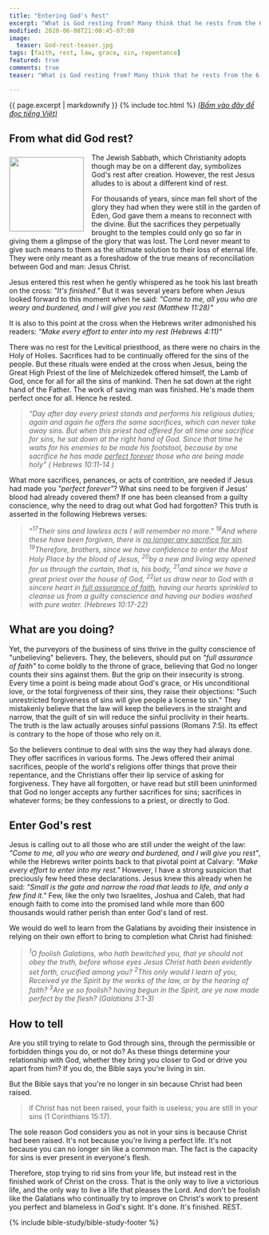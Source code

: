 ```yaml
---
title: "Entering God's Rest"
excerpt: "What is God resting from? Many think that he rests from the 6-day labor of creation. Nothing is further from the truth as God cannot be tired. He does everything with a purpose. All things He did before Christ were shadows of things to come after him. Though he started with the rest from the work of creating man, he ended with the rest from the work of saving them. This rest began after Jesus uttered his last words on the cross: &#8220;It is finished.&#8221; It is this second rest that he wants you to enter with him, but you must first understand the meaning of this rest."
modified: 2020-06-08T21:00:45-07:00
image:
  teaser: God-rest-teaser.jpg
tags: [faith, rest, law, grace, sin, repentance]
featured: true
comments: true
teaser: "What is God resting from? Many think that he rests from the 6-day labor of creation. Nothing is further from the truth as God cannot be tired. He does everything with a purpose. All things He did before Christ were shadows of things to come after him. Though he started with the rest from the work of creating man, he ended with the rest from the work of saving them. This rest began after Jesus uttered his last words on the cross: &#8220;It is finished.&#8221; It is this second rest that he wants you to enter with him, but you must first understand the meaning of this rest."

---
```

{{ page.excerpt | markdownify }}
{% include toc.html %}
<a href="{{ site.url }}{% post_url articles-viet/2020-06-08-Entering-God-Rest-Viet %}"><em>(Bấm vào đây để đọc tiếng Việt)</em></a>

## From what did God rest?
<img alt src="{{ site.url }}/assets/images/God-rest-teaser.jpg" style="border: 1px solid #cccccc; margin: 7px 15px 0px 0px; max-width: 100%; height: 148px; padding: 0px; float: left;">

The Jewish Sabbath, which Christianity adopts though may be on a different day, symbolizes God's rest after creation. However, the rest Jesus alludes to is about a different kind of rest.

For thousands of years, since man fell short of the glory they had when they were still in the garden of Eden, God gave them a means to reconnect with the divine. But the sacrifices they perpetually brought to the temples could only go so far in giving them a glimpse of the glory that was lost. The Lord never meant to give such means to them as the ultimate solution to their loss of eternal life. They were only meant as a foreshadow of the true means of reconciliation between God and man: Jesus Christ.

Jesus entered this rest when he gently whispered as he took his last breath on the cross: *"It's finished."* But it was several years before when Jesus looked forward to this moment when he said: *"Come to me, all you who are weary and burdened, and I will give you rest (Matthew 11:28)"*

It is also to this point at the cross when the Hebrews writer admonished his readers: *"Make every effort to enter into my rest (Hebrews 4:11)"*

There was no rest for the Levitical priesthood, as there were no chairs in the Holy of Holies. Sacrifices had to be continually offered for the sins of the people. But these rituals were ended at the cross when Jesus, being the Great High Priest of the line of Melchizedek offered himself, the Lamb of God, once for all for all the sins of mankind. Then he sat down at the right hand of the Father. The work of saving man was finished. He's made them perfect once for all. Hence he rested.

> *“Day after day every priest stands and performs his religious duties; again and again he offers the same sacrifices, which can never take away sins. But when this priest had offered for all time one sacrifice for sins, he sat down at the right hand of God. Since that time he waits for his enemies to be made his footstool, because by one sacrifice he has made <u>perfect forever</u> those who are being made holy” ( Hebrews 10:11-14 )*

What more sacrifices, penances, or acts of contrition, are needed if Jesus had made you *"perfect forever"*? What sins need to be forgiven if Jesus' blood had already covered them? If one has been cleansed from a guilty conscience, why the need to drag out what God had forgotten? This truth is asserted in the following Hebrews verses: 

> *"<sup>17</sup>Their sins and lawless acts I will remember no more." <sup>18</sup>And where these have been forgiven, there is <u>no longer any sacrifice for sin</u>. <sup>19</sup>Therefore, brothers, since we have confidence to enter the Most Holy Place by the blood of Jesus, <sup>20</sup>by a new and living way opened for us through the curtain, that is, his body, <sup>21</sup>and since we have a great priest over the house of God, <sup>22</sup>let us draw near to God with a sincere heart in <u>full assurance of faith</u>, having our hearts sprinkled to cleanse us from a guilty conscience and having our bodies washed with pure water. (Hebrews 10:17-22)*

## What are you doing?

Yet, the purveyors of the business of sins thrive in the guilty conscience of "unbelieving" believers. They, the believers, should put on *"full assurance of faith"* to come boldly to the throne of grace, believing that God no longer counts their sins against them. But the grip on their insecurity is strong. Every time a point is being made about God's grace, or His unconditional love, or the total forgiveness of their sins, they raise their objections: "Such unrestricted forgiveness of sins will give people a license to sin." They mistakenly believe that the law will keep the believers in the straight and narrow, that the guilt of sin will reduce the sinful proclivity in their hearts. The truth is the law actually arouses sinful passions (Romans 7:5). Its effect is contrary to the hope of those who rely on it.

So the believers continue to deal with sins the way they had always done. They offer sacrifices in various forms. The Jews offered their animal sacrifices, people of the world's religions offer things that prove their repentance, and the Christians offer their lip service of asking for forgiveness. They have all forgotten, or have read but still been uninformed that God no longer accepts any further sacrifices for sins; sacrifices in whatever forms; be they confessions to a priest, or directly to God.

## Enter God's rest

Jesus is calling out to all those who are still under the weight of the law: *"Come to me, all you who are weary and burdened, and I will give you rest"*, while the Hebrews writer points back to that pivotal point at Calvary: *"Make every effort to enter into my rest."* However, I have a strong suspicion that preciously few heed these declarations. Jesus knew this already when he said: *"Small is the gate and narrow the road that leads to life, and only a few find it."*  Few, like the only two Israelites, Joshua and Caleb, that had enough faith to come into the promised land while more than 600 thousands would rather perish than enter God's land of rest.

We would do well to learn from the Galatians by avoiding their insistence in relying on their own effort to bring to completion what Christ had finished:

> *<sup>1</sup>O foolish Galatians, who hath bewitched you, that ye should not obey the truth, before whose eyes Jesus Christ hath been evidently set forth, crucified among you? <sup>2</sup>This only would I learn of you, Received ye the Spirit by the works of the law, or by the hearing of faith? <sup>3</sup>Are ye so foolish? having begun in the Spirit, are ye now made perfect by the flesh? (Galatians 3:1-3)*

## How to tell

Are you still trying to relate to God through sins, through the permissible or forbidden things you do, or not do? As these things determine your relationship with God, whether they bring you closer to God or drive you apart from him? If you do, the Bible says you're living in sin.

But the Bible says that you're no longer in sin because Christ had been raised.

> if Christ has not been raised, your faith is useless; you are still in your sins (1 Corinthians 15:17).

The sole reason God considers you as not in your sins is because Christ had been raised. It's not because you're living a perfect life. It's not because you can no longer sin like a common man. The fact is the capacity for sins is ever present in everyone's flesh.

Therefore, stop trying to rid sins from your life, but instead rest in the finished work of Christ on the cross. That is the only way to live a victorious life, and the only way to live a life that pleases the Lord. And don't be foolish like the Galatians who continually try to improve on Christ's work to present you perfect and blameless in God's sight. It's done. It's finished. REST.

{% include bible-study/bible-study-footer %}

